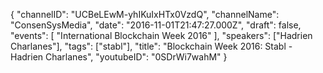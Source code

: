 {
    "channelID": "UCBeLEwM-yhIKuIxHTx0VzdQ",
    "channelName": "ConsenSysMedia",
    "date": "2016-11-01T21:47:27.000Z",
    "draft": false,
    "events": [
        "International Blockchain Week 2016"
    ],
    "speakers": ["Hadrien Charlanes"],
    "tags": ["stabl"],
    "title": "Blockchain Week 2016: Stabl - Hadrien Charlanes",
    "youtubeID": "0SDrWi7wahM"
}
